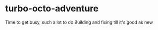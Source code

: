 # turbo-octo-adventure
Time to get busy, such a lot to do Building and fixing till it's good as new
